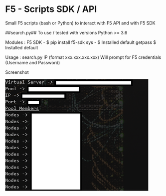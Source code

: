 # F5 - Scripts SDK / API
Small F5 scripts (bash or Python) to interact with F5 API and with F5 SDK

##search.py##
To use / tested with versions Python >= 3.6

Modules : 
F5 SDK - $ pip install f5-sdk
sys - $ Installed default
getpass $ Installed default

Usage : 
search.py IP (format xxx.xxx.xxx.xxx)
Will prompt for F5 credentials (Username and Password)

Screenshot

![alt text](https://github.com/ambmarques/f5scripts/blob/main/search_screenshot.PNG?raw=true)
